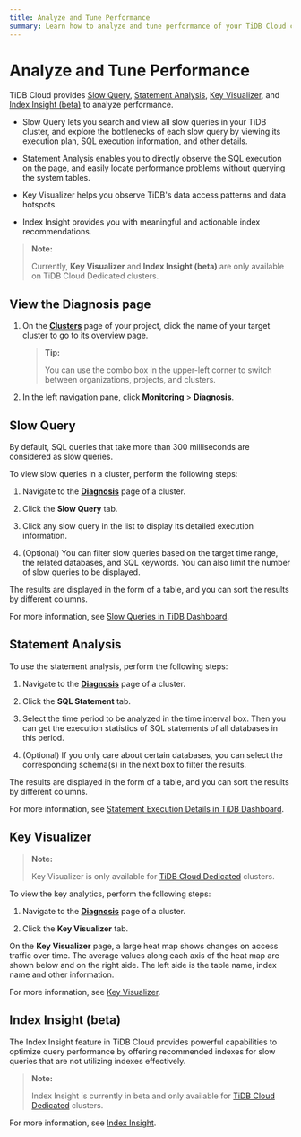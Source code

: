 ```yaml
---
title: Analyze and Tune Performance
summary: Learn how to analyze and tune performance of your TiDB Cloud cluster.
---
```


# Analyze and Tune Performance

TiDB Cloud provides [Slow Query](#slow-query), [Statement Analysis](#statement-analysis), [Key Visualizer](#key-visualizer), and [Index Insight (beta)](#index-insight-beta) to analyze performance.

- Slow Query lets you search and view all slow queries in your TiDB cluster, and explore the bottlenecks of each slow query by viewing its execution plan, SQL execution information, and other details.

- Statement Analysis enables you to directly observe the SQL execution on the page, and easily locate performance problems without querying the system tables.

- Key Visualizer helps you observe TiDB's data access patterns and data hotspots.

- Index Insight provides you with meaningful and actionable index recommendations.

> **Note:**
>
> Currently, **Key Visualizer** and **Index Insight (beta)** are only available on TiDB Cloud Dedicated clusters.

## View the Diagnosis page

1. On the [**Clusters**](https://tidbcloud.com/project/clusters) page of your project, click the name of your target cluster to go to its overview page.

    > **Tip:**
    >
    > You can use the combo box in the upper-left corner to switch between organizations, projects, and clusters.

2. In the left navigation pane, click **Monitoring** > **Diagnosis**.

## Slow Query

By default, SQL queries that take more than 300 milliseconds are considered as slow queries.

To view slow queries in a cluster, perform the following steps:

1. Navigate to the [**Diagnosis**](#view-the-diagnosis-page) page of a cluster.

2. Click the **Slow Query** tab.

3. Click any slow query in the list to display its detailed execution information.

4. (Optional) You can filter slow queries based on the target time range, the related databases, and SQL keywords. You can also limit the number of slow queries to be displayed.

The results are displayed in the form of a table, and you can sort the results by different columns.

For more information, see [Slow Queries in TiDB Dashboard](https://docs.pingcap.com/tidb/stable/dashboard-slow-query).

## Statement Analysis

To use the statement analysis, perform the following steps:

1. Navigate to the [**Diagnosis**](#view-the-diagnosis-page) page of a cluster.

2. Click the **SQL Statement** tab.

3. Select the time period to be analyzed in the time interval box. Then you can get the execution statistics of SQL statements of all databases in this period.

4. (Optional) If you only care about certain databases, you can select the corresponding schema(s) in the next box to filter the results.

The results are displayed in the form of a table, and you can sort the results by different columns.

For more information, see [Statement Execution Details in TiDB Dashboard](https://docs.pingcap.com/tidb/stable/dashboard-statement-details).

## Key Visualizer

> **Note:**
>
> Key Visualizer is only available for [TiDB Cloud Dedicated](/tidb-cloud/select-cluster-tier.md#tidb-cloud-dedicated) clusters.

To view the key analytics, perform the following steps:

1. Navigate to the [**Diagnosis**](#view-the-diagnosis-page) page of a cluster.

2. Click the **Key Visualizer** tab.

On the **Key Visualizer** page, a large heat map shows changes on access traffic over time. The average values ​​along each axis of the heat map are shown below and on the right side. The left side is the table name, index name and other information.

For more information, see [Key Visualizer](https://docs.pingcap.com/tidb/stable/dashboard-key-visualizer).

## Index Insight (beta)

The Index Insight feature in TiDB Cloud provides powerful capabilities to optimize query performance by offering recommended indexes for slow queries that are not utilizing indexes effectively.

> **Note:**
>
> Index Insight is currently in beta and only available for [TiDB Cloud Dedicated](/tidb-cloud/select-cluster-tier.md#tidb-cloud-dedicated) clusters.

For more information, see [Index Insight](/tidb-cloud/index-insight.md).

